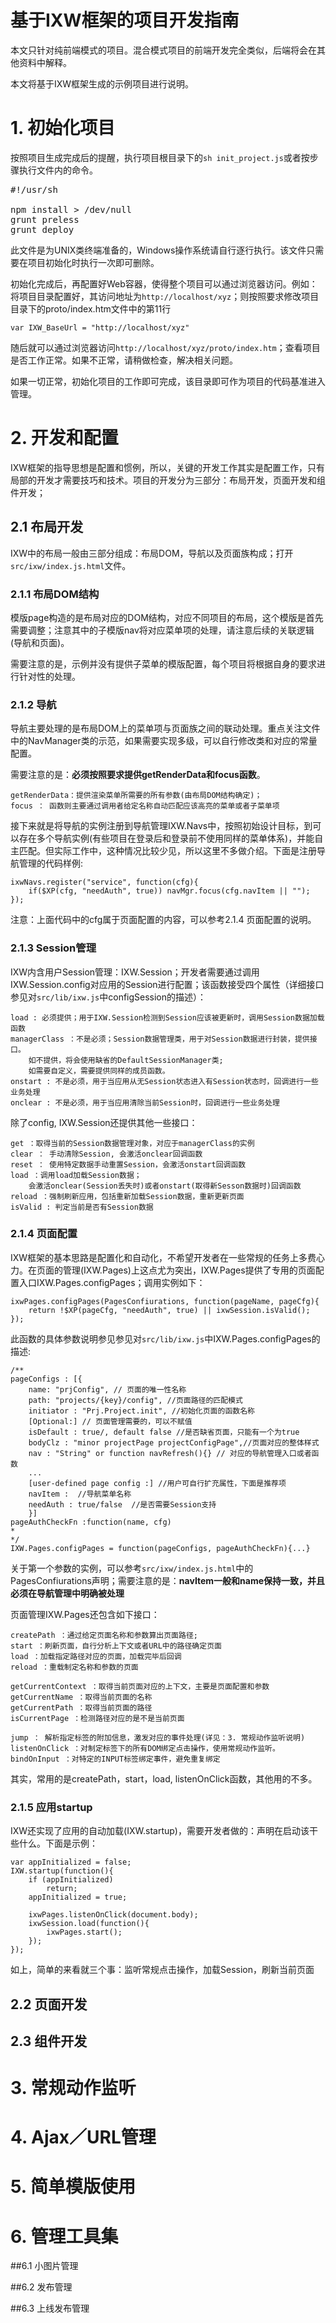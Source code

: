 # 基于IXW框架的项目开发指南

本文只针对纯前端模式的项目。混合模式项目的前端开发完全类似，后端将会在其他资料中解释。

本文将基于IXW框架生成的示例项目进行说明。

# 1. 初始化项目
按照项目生成完成后的提醒，执行项目根目录下的`sh init_project.js`或者按步骤执行文件内的命令。
<pre>
#!/usr/sh

npm install > /dev/null
grunt preless
grunt deploy
</pre>
此文件是为UNIX类终端准备的，Windows操作系统请自行逐行执行。该文件只需要在项目初始化时执行一次即可删除。

初始化完成后，再配置好Web容器，使得整个项目可以通过浏览器访问。例如：将项目目录配置好，其访问地址为`http://localhost/xyz`；则按照要求修改项目目录下的proto/index.htm文件中的第11行

	var IXW_BaseUrl = "http://localhost/xyz"

随后就可以通过浏览器访问`http://localhost/xyz/proto/index.htm`；查看项目是否工作正常。如果不正常，请稍做检查，解决相关问题。

如果一切正常，初始化项目的工作即可完成，该目录即可作为项目的代码基准进入管理。

# 2. 开发和配置
IXW框架的指导思想是配置和惯例，所以，关键的开发工作其实是配置工作，只有局部的开发才需要技巧和技术。项目的开发分为三部分：布局开发，页面开发和组件开发；

## 2.1 布局开发
IXW中的布局一般由三部分组成：布局DOM，导航以及页面族构成；打开`src/ixw/index.js.html`文件。

### 2.1.1 布局DOM结构
模版page构造的是布局对应的DOM结构，对应不同项目的布局，这个模版是首先需要调整；注意其中的子模版nav将对应菜单项的处理，请注意后续的关联逻辑(导航和页面)。

需要注意的是，示例并没有提供子菜单的模版配置，每个项目将根据自身的要求进行针对性的处理。

### 2.1.2 导航
导航主要处理的是布局DOM上的菜单项与页面族之间的联动处理。重点关注文件中的NavManager类的示范，如果需要实现多级，可以自行修改类和对应的常量配置。

需要注意的是：<b>必须按照要求提供getRenderData和focus函数</b>。

	getRenderData：提供渲染菜单所需要的所有参数(由布局DOM结构确定)；
	focus ： 函数则主要通过调用者给定名称自动匹配应该高亮的菜单或者子菜单项
	
接下来就是将导航的实例注册到导航管理IXW.Navs中，按照初始设计目标，到可以存在多个导航实例(有些项目在登录后和登录前不使用同样的菜单体系)，并能自主匹配。但实际工作中，这种情况比较少见，所以这里不多做介绍。下面是注册导航管理的代码样例:

	ixwNavs.register("service", function(cfg){
		if($XP(cfg, "needAuth", true)) navMgr.focus(cfg.navItem || "");
	});

注意：上面代码中的cfg属于页面配置的内容，可以参考2.1.4 页面配置的说明。

### 2.1.3 Session管理
IXW内含用户Session管理：IXW.Session；开发者需要通过调用IXW.Session.config对应用的Session进行配置；该函数接受四个属性（详细接口参见对`src/lib/ixw.js`中configSession的描述）：

	load : 必须提供；用于IXW.Session检测到Session应该被更新时，调用Session数据加载函数
	managerClass ：不是必须；Session数据管理类，用于对Session数据进行封装，提供接口。
		如不提供，将会使用缺省的DefaultSessionManager类;
		如需要自定义，需要提供同样的成员函数。
	onstart : 不是必须，用于当应用从无Session状态进入有Session状态时，回调进行一些业务处理
	onclear : 不是必须，用于当应用清除当前Session时，回调进行一些业务处理

除了config, IXW.Session还提供其他一些接口：

	get ：取得当前的Session数据管理对象，对应于managerClass的实例
	clear ： 手动清除Session, 会激活onclear回调函数
	reset ： 使用特定数据手动重置Session，会激活onstart回调函数
	load ：调用load加载Session数据；
		会激活onclear(Session丢失时)或者onstart(取得新Sesson数据时)回调函数
	reload ：强制刷新应用，包括重新加载Session数据，重新更新页面
	isValid : 判定当前是否有Session数据 	

### 2.1.4 页面配置
IXW框架的基本思路是配置化和自动化，不希望开发者在一些常规的任务上多费心力。在页面的管理(IXW.Pages)上这点尤为突出，IXW.Pages提供了专用的页面配置入口IXW.Pages.configPages；调用实例如下：

	ixwPages.configPages(PagesConfiurations, function(pageName, pageCfg){
		return !$XP(pageCfg, "needAuth", true) || ixwSession.isValid();
	});

此函数的具体参数说明参见参见对`src/lib/ixw.js`中IXW.Pages.configPages的描述:

	/**  
	pageConfigs : [{
		name: "prjConfig", // 页面的唯一性名称
		path: "projects/{key}/config", //页面路径的匹配模式
		initiator : "Prj.Project.init", //初始化页面的函数名称
		[Optional:] // 页面管理需要的，可以不赋值
		isDefault : true/, default false //是否缺省页面，只能有一个为true
		bodyClz : "minor projectPage projectConfigPage",//页面对应的整体样式
		nav : "String" or function navRefresh(){} // 对应的导航管理入口或者函数
		...
		[user-defined page config :] //用户可自行扩充属性，下面是推荐项
		navItem :  //导航菜单名称
		needAuth : true/false  //是否需要Session支持
		}]
	pageAuthCheckFn :function(name, cfg)
	*
	*/
	IXW.Pages.configPages = function(pageConfigs, pageAuthCheckFn){...}

关于第一个参数的实例，可以参考`src/ixw/index.js.html`中的PagesConfiurations声明；需要注意的是：<b>navItem一般和name保持一致，并且必须在导航管理中明确被处理</b>

页面管理IXW.Pages还包含如下接口：

	createPath ：通过给定页面名称和参数算出页面路径;	
	start ：刷新页面，自行分析上下文或者URL中的路径确定页面
	load ：加载指定路径对应的页面，加载完毕后回调
	reload ：重载制定名称和参数的页面

	getCurrentContext ：取得当前页面对应的上下文，主要是页面配置和参数
	getCurrentName ：取得当前页面的名称
	getCurrentPath ：取得当前页面的路径
	isCurrentPage ：检测路径对应的是不是当前页面
	
	jump ： 解析指定标签的附加信息，激发对应的事件处理(详见：3. 常规动作监听说明)
	listenOnClick ：对制定标签下的所有DOM绑定点击操作，使用常规动作监听。
	bindOnInput ：对特定的INPUT标签绑定事件，避免重复绑定
	
其实，常用的是createPath，start，load, listenOnClick函数，其他用的不多。

### 2.1.5 应用startup
IXW还实现了应用的自动加载(IXW.startup)，需要开发者做的：声明在启动该干些什么。下面是示例：
	
	var appInitialized = false;
	IXW.startup(function(){
		if (appInitialized)
			return;
		appInitialized = true;

		ixwPages.listenOnClick(document.body);
		ixwSession.load(function(){
			ixwPages.start();
		});
	});

如上，简单的来看就三个事：监听常规点击操作，加载Session，刷新当前页面

## 2.2 页面开发


## 2.3 组件开发

 
 
# 3. 常规动作监听

# 4. Ajax／URL管理

# 5. 简单模版使用

# 6. 管理工具集

##6.1 小图片管理

##6.2 发布管理

##6.3 上线发布管理

